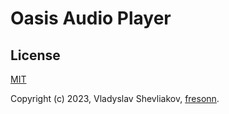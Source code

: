 # Oasis Audio Player

## License

[MIT](https://opensource.org/licenses/MIT)

Copyright (c) 2023, Vladyslav Shevliakov, [fresonn](https://github.com/fresonn).
